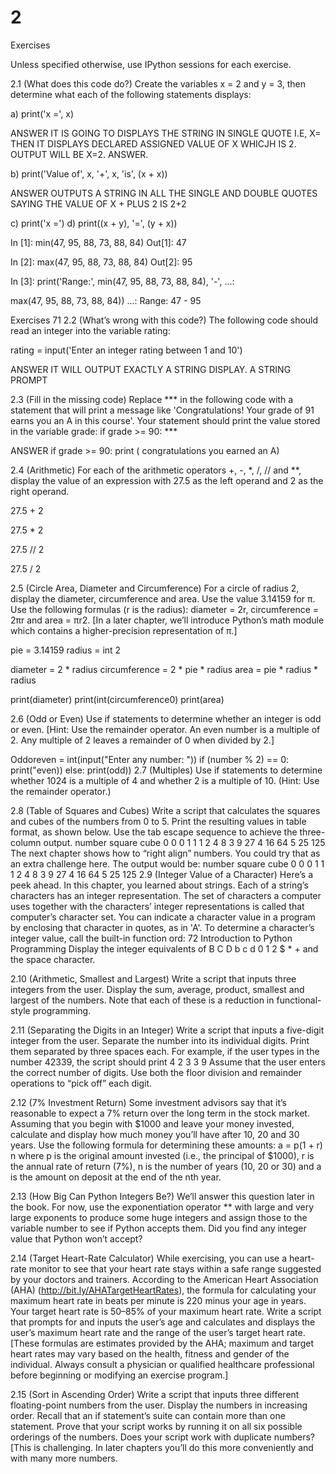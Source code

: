 # 2



Exercises

 Unless specified otherwise, use IPython sessions for each exercise.


 2.1 (What does this code do?) Create the variables x = 2 and y = 3, then determine what each of the following statements displays: 

a) print('x =', x) 

ANSWER
IT IS GOING TO DISPLAYS THE STRING IN SINGLE QUOTE I.E, X= THEN IT DISPLAYS DECLARED ASSIGNED VALUE OF X WHICJH IS 2.
OUTPUT WILL BE X=2. ANSWER.


b)
print('Value of', x, '+', x, 'is', (x + x)) 

ANSWER
OUTPUTS A STRING IN ALL THE SINGLE AND DOUBLE QUOTES SAYING THE VALUE OF X + PLUS 2 IS 2+2


c) print('x =') d) print((x + y), '=', (y + x)) 









In [1]: min(47, 95, 88, 73, 88, 84) Out[1]: 47








In [2]: max(47, 95, 88, 73, 88, 84) Out[2]: 95 






In [3]: print('Range:', min(47, 95, 88, 73, 88, 84), '-', ...:


max(47, 95, 88, 73, 88, 84)) ...: Range: 47 - 95 




Exercises 71 2.2 (What’s wrong with this code?) The following code should read an integer into the variable rating: 


rating = input('Enter an integer rating between 1 and 10') 

ANSWER
IT WILL OUTPUT EXACTLY A STRING DISPLAY.
A STRING PROMPT 



2.3 (Fill in the missing code) Replace *** in the following code with a statement that will print a message like 'Congratulations! Your grade of 91 earns you an A in this course'. Your statement should print the value stored in the variable grade: if grade >= 90: *** 

ANSWER
if grade >= 90: 
   print ( congratulations you earned an A)



2.4 (Arithmetic) For each of the arithmetic operators +, -, *, /, // and **, display the value of an expression with 27.5 as the left operand and 2 as the right operand.

27.5 + 2

27.5 * 2

27.5 // 2

27.5  / 2



 2.5 (Circle Area, Diameter and Circumference) For a circle of radius 2, display the diameter, circumference and area. Use the value 3.14159 for π. Use the following formulas (r is the radius): diameter = 2r, circumference = 2πr and area = πr2. [In a later chapter, we’ll introduce Python’s math module which contains a higher-precision representation of π.] 


pie = 3.14159
radius = int 2

diameter = 2 * radius
circumference = 2 * pie * radius
area = pie * radius * radius

print(diameter)
print(int(circumference0)
print(area)


2.6 (Odd or Even) Use if statements to determine whether an integer is odd or even. [Hint: Use the remainder operator. An even number is a multiple of 2. Any multiple of 2 leaves a remainder of 0 when divided by 2.] 


Oddoreven = int(input("Enter any number: "))
if (number % 2) == 0:
   print("even))
else:
   print(odd))
2.7 (Multiples) Use if statements to determine whether 1024 is a multiple of 4 and whether 2 is a multiple of 10. (Hint: Use the remainder operator.) 


2.8 (Table of Squares and Cubes) Write a script that calculates the squares and cubes of the numbers from 0 to 5. Print the resulting values in table format, as shown below. Use the tab escape sequence to achieve the three-column output. number square cube 0 0 0 1 1 1 2 4 8 3 9 27 4 16 64 5 25 125 The next chapter shows how to “right align” numbers. You could try that as an extra challenge here. The output would be: number square cube 0 0 0 1 1 1 2 4 8 3 9 27 4 16 64 5 25 125 2.9 (Integer Value of a Character) Here’s a peek ahead. In this chapter, you learned about strings. Each of a string’s characters has an integer representation. The set of characters a computer uses together with the characters’ integer representations is called that computer’s character set. You can indicate a character value in a program by enclosing that character in quotes, as in 'A'. To determine a character’s integer value, call the built-in function ord: 72 Introduction to Python Programming Display the integer equivalents of B C D b c d 0 1 2 $ * + and the space character. 





2.10 (Arithmetic, Smallest and Largest) Write a script that inputs three integers from the user. Display the sum, average, product, smallest and largest of the numbers. Note that each of these is a reduction in functional-style programming.



 2.11 (Separating the Digits in an Integer) Write a script that inputs a five-digit integer from the user. Separate the number into its individual digits. Print them separated by three spaces each. For example, if the user types in the number 42339, the script should print 4 2 3 3 9 Assume that the user enters the correct number of digits. Use both the floor division and remainder operations to “pick off” each digit.


 2.12 (7% Investment Return) Some investment advisors say that it’s reasonable to expect a 7% return over the long term in the stock market. Assuming that you begin with $1000 and leave your money invested, calculate and display how much money you’ll have after 10, 20 and 30 years. Use the following formula for determining these amounts: a = p(1 + r) n where p is the original amount invested (i.e., the principal of $1000), r is the annual rate of return (7%), n is the number of years (10, 20 or 30) and a is the amount on deposit at the end of the nth year.


 2.13 (How Big Can Python Integers Be?) We’ll answer this question later in the book. For now, use the exponentiation operator ** with large and very large exponents to produce some huge integers and assign those to the variable number to see if Python accepts them. Did you find any integer value that Python won’t accept?


 2.14 (Target Heart-Rate Calculator) While exercising, you can use a heart-rate monitor to see that your heart rate stays within a safe range suggested by your doctors and trainers. According to the American Heart Association (AHA) (http://bit.ly/AHATargetHeartRates), the formula for calculating your maximum heart rate in beats per minute is 220 minus your age in years. Your target heart rate is 50–85% of your maximum heart rate. Write a script that prompts for and inputs the user’s age and calculates and displays the user’s maximum heart rate and the range of the user’s target heart rate. [These formulas are estimates provided by the AHA; maximum and target heart rates may vary based on the health, fitness and gender of the individual. Always consult a physician or qualified healthcare professional before beginning or modifying an exercise program.]



 2.15 (Sort in Ascending Order) Write a script that inputs three different floating-point numbers from the user. Display the numbers in increasing order. Recall that an if statement’s suite can contain more than one statement. Prove that your script works by running it on all six possible orderings of the numbers. Does your script work with duplicate numbers? [This is challenging. In later chapters you’ll do this more conveniently and with many more numbers.

